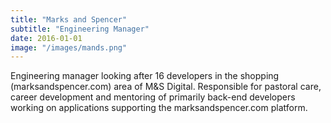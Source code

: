 ```yaml
---
title: "Marks and Spencer"
subtitle: "Engineering Manager"
date: 2016-01-01
image: "/images/mands.png"
---
```

Engineering manager looking after 16 developers in the shopping (marksandspencer.com) area of M&S Digital. Responsible for pastoral care, career development and mentoring of primarily back-end developers working on applications supporting the marksandspencer.com platform.
